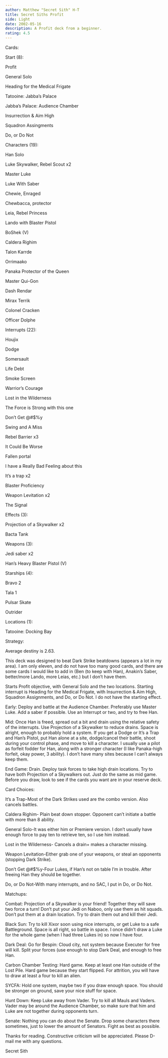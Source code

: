 ```yaml
---
author: Matthew "Secret Sith" H-T
title: Secret Siths Profit
side: Light
date: 2002-05-16
description: A Profit deck from a beginner.
rating: 4.5
---
```

Cards: 

Start (8):
Profit
General Solo
Heading for the Medical Frigate
Tatooine: Jabba&#8217;s Palace
Jabba&#8217;s Palace: Audience Chamber
Insurrection & Aim High
Squadron Assingments
Do, or Do Not

Characters (19):
Han Solo
Luke Skywalker, Rebel Scout x2
Master Luke
Luke With Saber
Chewie, Enraged
Chewbacca, protector
Leia, Rebel Princess
Lando with Blaster Pistol
BoShek (V)
Caldera Righim
Talon Karrde
Orrimaako
Panaka Protector of the Queen
Master Qui-Gon
Dash Rendar
Mirax Terrik
Colonel Cracken
Officer Dolphe

Interrupts (22):
Houjix
Dodge
Somersault
Life Debt
Smoke Screen
Warrior&#8217;s Courage
Lost in the Wilderness
The Force is Strong with this one
Don&#8217;t Get @#$%y
Swing and A Miss
Rebel Barrier x3
It Could Be Worse
Fallen portal
I have a Really Bad Feeling about this
It&#8217;s a trap x2
Blaster Proficiency
Weapon Levitation x2
The Signal

Effects (3):
Projection of a Skywalker x2
Bacta Tank

Weapons (3):
Jedi saber x2
Han&#8217;s Heavy Blaster Pistol (V)

Starships (4):
Bravo 2
Tala 1
Pulsar Skate
Outrider

Locations (1):
Tatooine: Docking Bay 

Strategy: 

Average destiny is 2.63.
This deck was designed to beat Dark Strike beatdowns (appears a lot in my area). I am only eleven, and do not have too many good cards, and there are some cards I would like to add in (Ben (to keep with Han), Anakin&#8217;s Saber, better/more Lando, more Leias, etc.) but I don&#8217;t have them.
Starts Profit objective, with General Solo and the two locations. Starting interrupt is Heading for the Medical Frigate, with Insurrection & Aim High, Squadron Assignments, and Do, or Do Not. I do not have the starting effect.
Early: Deploy and battle at the Audience Chamber. Preferably use Master Luke. Add a saber if possible. Use an Interrupt or two, and try to free Han.
Mid: Once Han is freed, spread out a bit and drain using the relative safety of the interrupts. Use Projection of a Skywalker to reduce drains. Space is alright, enough to probably hold a system. If you get a Dodge or It&#8217;s a Trap and Han&#8217;s Pistol, put Han alone at a site, dodge/cancel their battle, shoot during your control phase, and move to kill a character. I usually use a pilot as forfeit fodder for Han, along with a stronger character (I like Panaka-high forfeit, okay power, 3 ability). I don&#8217;t have many sites because I can&#8217;t always keep them.
End Game: Drain. Deploy task forces to take high drain locations. Try to have both Projection of a Skywalkers out. Just do the same as mid game. Before you draw, look to see if the cards you want are in your reserve deck.
Card Choices: 
It&#8217;s a Trap-Most of the Dark Strikes used are the combo version. Also cancels battles.
Caldera Righim- Plain beat down stopper. Opponent can&#8217;t initiate a battle with more than 8 ability.
General Solo-It was either him or Premiere version. I don&#8217;t usually have enough force to pay ten to retrieve ten, so I use him instead.
Lost in the Wilderness- Cancels a drain+ makes a character missing.
Weapon Levitation-Either grab one of your weapons, or steal an opponents (stopping Dark Strike).
Don&#8217;t Get @#$%y-Four Lukes, if Han&#8217;s not on table I&#8217;m in trouble. After freeing Han they should be together.
Do, or Do Not-With many interrupts, and no SAC, I put in Do, or Do Not.
Matchups:
Combat: Projection of a Skywalker is your friend! Together they will save two force a turn! Don&#8217;t put your Jedi on Naboo, only use them as hit squads. Don&#8217;t put them at a drain location. Try to drain them out and kill their Jedi.
Black Sun: Try to kill Xixor soon using nice interrupts, or get Luke to a safe Battleground. Space is all right, so battle in space. I once didn&#8217;t draw a Luke for the whole game (when I had three Lukes in) so now I have four.
Dark Deal: Go for Bespin: Cloud city, not system because Executer for free will kill. Split your forces (use enough to stop Dark Deal, and enough to free Han.  
Carbon Chamber Testing: Hard game. Keep at least one Han outside of the Lost Pile. Hard game because they start flipped. For attrition, you will have to draw at least a four to kill an alien.
SYCFA: Hold one system, maybe two if you draw enough space. You should be stronger on ground, save your nice stuff for space.
Hunt Down: Keep Luke away from Vader. Try to kill all Mauls and Vaders. Vader may be around the Audience Chamber, so make sure that him and Luke are not together during opponents turn.
Senate: Nothing you can do about the Senate. Drop some characters there sometimes, just to lower the amount of Senators. Fight as best as possible.

Thanks for reading. Constructive criticism will be appreciated. Please D-mail me with any questions.

Secret Sith 